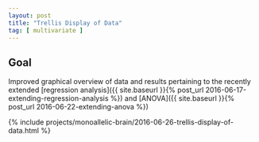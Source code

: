```yaml
---
layout: post
title: "Trellis Display of Data"
tag: [ multivariate ]
---
```


## Goal

Improved graphical overview of data and results pertaining to the recently extended [regression analysis]({{ site.baseurl }}{% post_url 2016-06-17-extending-regression-analysis %}) and [ANOVA]({{ site.baseurl }}{% post_url 2016-06-22-extending-anova %})

{% include projects/monoallelic-brain/2016-06-26-trellis-display-of-data.html %}
